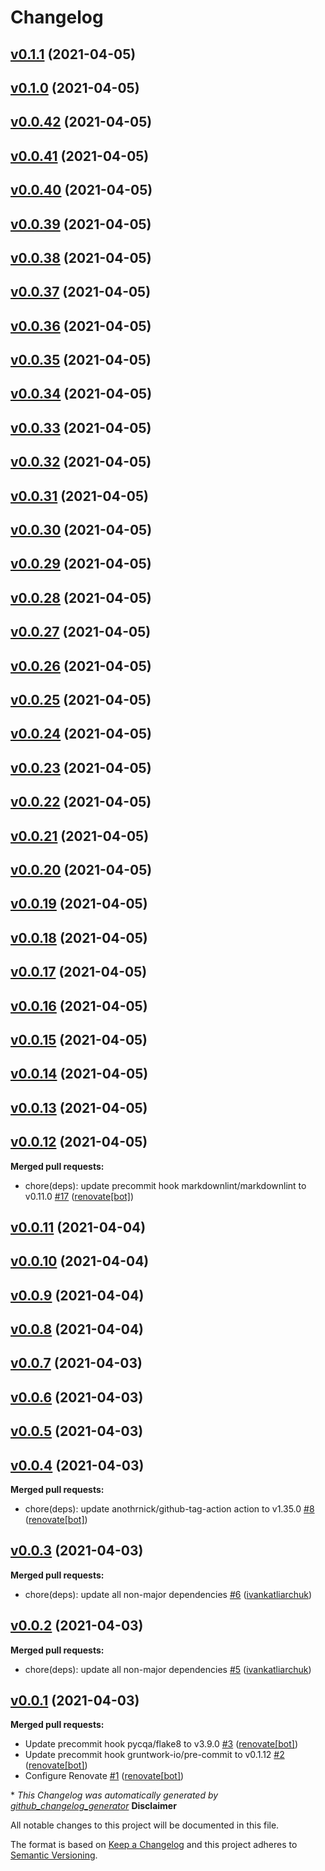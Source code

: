 # Changelog

## [v0.1.1](https://github.com/accelerator-blueprints/base-blueprint/tree/v0.1.1) (2021-04-05)

## [v0.1.0](https://github.com/accelerator-blueprints/base-blueprint/tree/v0.1.0) (2021-04-05)

## [v0.0.42](https://github.com/accelerator-blueprints/base-blueprint/tree/v0.0.42) (2021-04-05)

## [v0.0.41](https://github.com/accelerator-blueprints/base-blueprint/tree/v0.0.41) (2021-04-05)

## [v0.0.40](https://github.com/accelerator-blueprints/base-blueprint/tree/v0.0.40) (2021-04-05)

## [v0.0.39](https://github.com/accelerator-blueprints/base-blueprint/tree/v0.0.39) (2021-04-05)

## [v0.0.38](https://github.com/accelerator-blueprints/base-blueprint/tree/v0.0.38) (2021-04-05)

## [v0.0.37](https://github.com/accelerator-blueprints/base-blueprint/tree/v0.0.37) (2021-04-05)

## [v0.0.36](https://github.com/accelerator-blueprints/base-blueprint/tree/v0.0.36) (2021-04-05)

## [v0.0.35](https://github.com/accelerator-blueprints/base-blueprint/tree/v0.0.35) (2021-04-05)

## [v0.0.34](https://github.com/accelerator-blueprints/base-blueprint/tree/v0.0.34) (2021-04-05)

## [v0.0.33](https://github.com/accelerator-blueprints/base-blueprint/tree/v0.0.33) (2021-04-05)

## [v0.0.32](https://github.com/accelerator-blueprints/base-blueprint/tree/v0.0.32) (2021-04-05)

## [v0.0.31](https://github.com/accelerator-blueprints/base-blueprint/tree/v0.0.31) (2021-04-05)

## [v0.0.30](https://github.com/accelerator-blueprints/base-blueprint/tree/v0.0.30) (2021-04-05)

## [v0.0.29](https://github.com/accelerator-blueprints/base-blueprint/tree/v0.0.29) (2021-04-05)

## [v0.0.28](https://github.com/accelerator-blueprints/base-blueprint/tree/v0.0.28) (2021-04-05)

## [v0.0.27](https://github.com/accelerator-blueprints/base-blueprint/tree/v0.0.27) (2021-04-05)

## [v0.0.26](https://github.com/accelerator-blueprints/base-blueprint/tree/v0.0.26) (2021-04-05)

## [v0.0.25](https://github.com/accelerator-blueprints/base-blueprint/tree/v0.0.25) (2021-04-05)

## [v0.0.24](https://github.com/accelerator-blueprints/base-blueprint/tree/v0.0.24) (2021-04-05)

## [v0.0.23](https://github.com/accelerator-blueprints/base-blueprint/tree/v0.0.23) (2021-04-05)

## [v0.0.22](https://github.com/accelerator-blueprints/base-blueprint/tree/v0.0.22) (2021-04-05)

## [v0.0.21](https://github.com/accelerator-blueprints/base-blueprint/tree/v0.0.21) (2021-04-05)

## [v0.0.20](https://github.com/accelerator-blueprints/base-blueprint/tree/v0.0.20) (2021-04-05)

## [v0.0.19](https://github.com/accelerator-blueprints/base-blueprint/tree/v0.0.19) (2021-04-05)

## [v0.0.18](https://github.com/accelerator-blueprints/base-blueprint/tree/v0.0.18) (2021-04-05)

## [v0.0.17](https://github.com/accelerator-blueprints/base-blueprint/tree/v0.0.17) (2021-04-05)

## [v0.0.16](https://github.com/accelerator-blueprints/base-blueprint/tree/v0.0.16) (2021-04-05)

## [v0.0.15](https://github.com/accelerator-blueprints/base-blueprint/tree/v0.0.15) (2021-04-05)

## [v0.0.14](https://github.com/accelerator-blueprints/base-blueprint/tree/v0.0.14) (2021-04-05)

## [v0.0.13](https://github.com/accelerator-blueprints/base-blueprint/tree/v0.0.13) (2021-04-05)

## [v0.0.12](https://github.com/accelerator-blueprints/base-blueprint/tree/v0.0.12) (2021-04-05)

**Merged pull requests:**

- chore\(deps\): update precommit hook markdownlint/markdownlint to v0.11.0 [\#17](https://github.com/accelerator-blueprints/base-blueprint/pull/17) ([renovate[bot]](https://github.com/apps/renovate))

## [v0.0.11](https://github.com/accelerator-blueprints/base-blueprint/tree/v0.0.11) (2021-04-04)

## [v0.0.10](https://github.com/accelerator-blueprints/base-blueprint/tree/v0.0.10) (2021-04-04)

## [v0.0.9](https://github.com/accelerator-blueprints/base-blueprint/tree/v0.0.9) (2021-04-04)

## [v0.0.8](https://github.com/accelerator-blueprints/base-blueprint/tree/v0.0.8) (2021-04-04)

## [v0.0.7](https://github.com/accelerator-blueprints/base-blueprint/tree/v0.0.7) (2021-04-03)

## [v0.0.6](https://github.com/accelerator-blueprints/base-blueprint/tree/v0.0.6) (2021-04-03)

## [v0.0.5](https://github.com/accelerator-blueprints/base-blueprint/tree/v0.0.5) (2021-04-03)

## [v0.0.4](https://github.com/accelerator-blueprints/base-blueprint/tree/v0.0.4) (2021-04-03)

**Merged pull requests:**

- chore\(deps\): update anothrnick/github-tag-action action to v1.35.0 [\#8](https://github.com/accelerator-blueprints/base-blueprint/pull/8) ([renovate[bot]](https://github.com/apps/renovate))

## [v0.0.3](https://github.com/accelerator-blueprints/base-blueprint/tree/v0.0.3) (2021-04-03)

**Merged pull requests:**

- chore\(deps\): update all non-major dependencies [\#6](https://github.com/accelerator-blueprints/base-blueprint/pull/6) ([ivankatliarchuk](https://github.com/ivankatliarchuk))

## [v0.0.2](https://github.com/accelerator-blueprints/base-blueprint/tree/v0.0.2) (2021-04-03)

**Merged pull requests:**

- chore\(deps\): update all non-major dependencies [\#5](https://github.com/accelerator-blueprints/base-blueprint/pull/5) ([ivankatliarchuk](https://github.com/ivankatliarchuk))

## [v0.0.1](https://github.com/accelerator-blueprints/base-blueprint/tree/v0.0.1) (2021-04-03)

**Merged pull requests:**

- Update precommit hook pycqa/flake8 to v3.9.0 [\#3](https://github.com/accelerator-blueprints/base-blueprint/pull/3) ([renovate[bot]](https://github.com/apps/renovate))
- Update precommit hook gruntwork-io/pre-commit to v0.1.12 [\#2](https://github.com/accelerator-blueprints/base-blueprint/pull/2) ([renovate[bot]](https://github.com/apps/renovate))
- Configure Renovate [\#1](https://github.com/accelerator-blueprints/base-blueprint/pull/1) ([renovate[bot]](https://github.com/apps/renovate))



\* *This Changelog was automatically generated by [github_changelog_generator](https://github.com/github-changelog-generator/github-changelog-generator)*
**Disclaimer**

All notable changes to this project will be documented in this file.

The format is based on [Keep a Changelog](http://keepachangelog.com/)
and this project adheres to [Semantic Versioning](http://semver.org/).